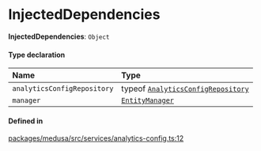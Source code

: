 # InjectedDependencies

 **InjectedDependencies**: `Object`

#### Type declaration

| Name | Type |
| :------ | :------ |
| `analyticsConfigRepository` | typeof [`AnalyticsConfigRepository`](../index.md#analyticsconfigrepository) |
| `manager` | [`EntityManager`](../classes/EntityManager.md) |

#### Defined in

[packages/medusa/src/services/analytics-config.ts:12](https://github.com/medusajs/medusa/blob/3d9f5ae63/packages/medusa/src/services/analytics-config.ts#L12)

